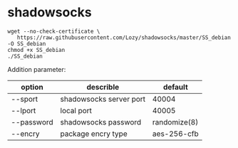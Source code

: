 shadowsocks
===========

```
wget --no-check-certificate \
   https://raw.githubusercontent.com/Lozy/shadowsocks/master/SS_debian -O SS_debian
chmod +x SS_debian
./SS_debian
```

Addition parameter:

| option | describle | default |
| ------ | --------- | ------- |
|  --sport      |      shadowsocks server port | 40004 |
|  --lport      |      local port | 40005 |
|  --password   |       shadowsocks password | randomize(8) |
|  --encry      |       package encry type | aes-256-cfb |
